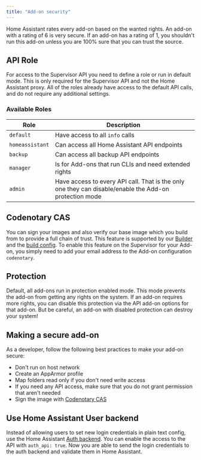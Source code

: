 ```yaml
---
title: "Add-on security"
---
```


Home Assistant rates every add-on based on the wanted rights. An add-on with a rating of 6 is very secure. If an add-on has a rating of 1, you shouldn't run this add-on unless you are 100% sure that you can trust the source.

## API Role

For access to the Supervisor API you need to define a role or run in default mode. This is only required for the Supervisor API and not the Home Assistant proxy. All of the roles already have access to the default API calls, and do not require any additional settings.

### Available Roles

| Role | Description |
|------|-------------|
| `default` | Have access to all `info` calls |
| `homeassistant` | Can access all Home Assistant API endpoints |
| `backup` | Can access all backup API endpoints |
| `manager` | Is for Add-ons that run CLIs and need extended rights |
| `admin` | Have access to every API call. That is the only one they can disable/enable the Add-on protection mode |

## Codenotary CAS

You can sign your images and also verify our base image which you build from to provide a full chain of trust. This feature is supported by our [Builder](https://github.com/home-assistant/builder) and the [build config](/docs/add-ons/configuration#add-on-extended-build). To enable this feature on the Supervisor for your Add-on, you simply need to add your email address to the Add-on configuration `codenotary`.

## Protection

Default, all add-ons run in protection enabled mode. This mode prevents the add-on from getting any rights on the system. If an add-on requires more rights, you can disable this protection via the API add-on options for that add-on. But be careful, an add-on with disabled protection can destroy your system!

## Making a secure add-on

As a developer, follow the following best practices to make your add-on secure:

- Don't run on host network
- Create an AppArmor profile
- Map folders read only if you don't need write access
- If you need any API access, make sure that you do not grant permission that aren't needed
- Sign the image with [Codenotary CAS](https://cas.codenotary.com/)

## Use Home Assistant User backend

Instead of allowing users to set new login credentials in plain text config, use the Home Assistant [Auth backend](/docs/api/supervisor/endpoints#auth). You can enable the access to the API with `auth_api: true`. Now you are able to send the login credentials to the auth backend and validate them in Home Assistant.
